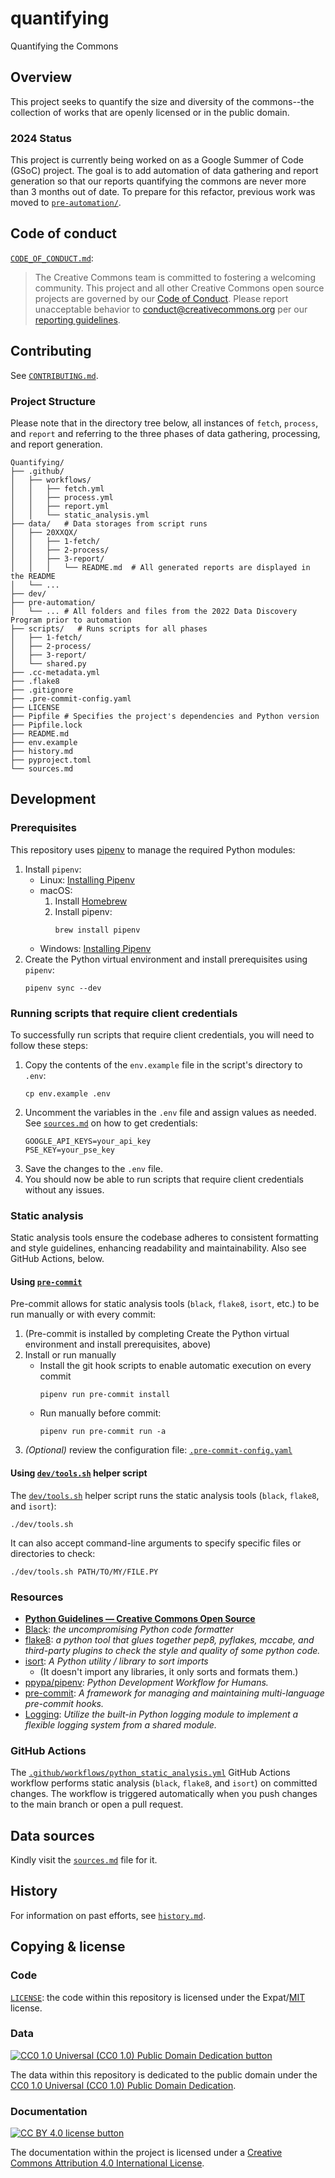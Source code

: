 # quantifying

Quantifying the Commons


## Overview

This project seeks to quantify the size and diversity of the commons--the
collection of works that are openly licensed or in the public domain.


### 2024 Status

This project is currently being worked on as a Google Summer of Code (GSoC)
project. The goal is to add automation of data gathering and report generation
so that our reports quantifying the commons are never more than 3 months out of
date. To prepare for this refactor, previous work was moved to
[`pre-automation/`](pre-automation/).


## Code of conduct

[`CODE_OF_CONDUCT.md`][org-coc]:
> The Creative Commons team is committed to fostering a welcoming community.
> This project and all other Creative Commons open source projects are governed
> by our [Code of Conduct][code_of_conduct]. Please report unacceptable
> behavior to [conduct@creativecommons.org](mailto:conduct@creativecommons.org)
> per our [reporting guidelines][reporting_guide].

[org-coc]: https://github.com/creativecommons/.github/blob/main/CODE_OF_CONDUCT.md
[code_of_conduct]: https://opensource.creativecommons.org/community/code-of-conduct/
[reporting_guide]: https://opensource.creativecommons.org/community/code-of-conduct/enforcement/


## Contributing

See [`CONTRIBUTING.md`][org-contrib].

[org-contrib]: https://github.com/creativecommons/.github/blob/main/CONTRIBUTING.md

### Project Structure
Please note that in the directory tree below, all instances of `fetch`, `process`, and `report` and referring to
the three phases of data gathering, processing, and report generation.

```
Quantifying/
├── .github/
│   ├── workflows/
│   │   ├── fetch.yml
│   │   ├── process.yml
│   │   ├── report.yml
│   │   └── static_analysis.yml
├── data/   # Data storages from script runs
│   ├── 20XXQX/
│   │   ├── 1-fetch/
│   │   ├── 2-process/
│   │   ├── 3-report/
│   │   │   └── README.md  # All generated reports are displayed in the README
│   └── ...
├── dev/
├── pre-automation/
│   └── ... # All folders and files from the 2022 Data Discovery Program prior to automation
├── scripts/   # Runs scripts for all phases
│   ├── 1-fetch/
│   ├── 2-process/
│   ├── 3-report/
│   └── shared.py
├── .cc-metadata.yml
├── .flake8
├── .gitignore
├── .pre-commit-config.yaml
├── LICENSE
├── Pipfile # Specifies the project's dependencies and Python version
├── Pipfile.lock
├── README.md
├── env.example
├── history.md
├── pyproject.toml
└── sources.md
```


## Development


### Prerequisites

This repository uses [pipenv][pipenvdocs] to manage the required Python
modules:
1. Install `pipenv`:
   - Linux: [Installing Pipenv][pipenvinstall]
   - macOS:
     1. Install [Homebrew][homebrew]
     2. Install pipenv:
        ```shell
        brew install pipenv
        ```
   - Windows: [Installing Pipenv][pipenvinstall]
2. Create the Python virtual environment and install prerequisites using
   `pipenv`:
    ```shell
    pipenv sync --dev
    ```

[pipenvdocs]: https://pipenv.pypa.io/en/latest/
[pipenvinstall]: https://pipenv.pypa.io/en/latest/installation/
[homebrew]: https://brew.sh/


### Running scripts that require client credentials

To successfully run scripts that require client credentials, you will need to
follow these steps:
1. Copy the contents of the `env.example` file in the script's directory to
   `.env`:
    ```shell
    cp env.example .env
    ```
2. Uncomment the variables in the `.env` file and assign values as needed. See
   [`sources.md`](sources.md) on how to get credentials:
    ```
    GOOGLE_API_KEYS=your_api_key
    PSE_KEY=your_pse_key
    ```
3. Save the changes to the `.env` file.
4. You should now be able to run scripts that require client credentials
   without any issues.


### Static analysis

Static analysis tools ensure the codebase adheres to consistent formatting and
style guidelines, enhancing readability and maintainability. Also see GitHub
Actions, below.


#### Using [`pre-commit`][pre-commit]

Pre-commit allows for static analysis tools (`black`, `flake8`, `isort`, etc.)
to be run manually or with every commit:

1. (Pre-commit is installed by completing Create the Python virtual environment
   and install prerequisites, above)
2. Install or run manually
   - Install the git hook scripts to enable automatic execution on every commit
       ```shell
       pipenv run pre-commit install
       ```
   - Run manually before commit:
       ```shell
       pipenv run pre-commit run -a
       ```
3. _(Optional)_ review the configuration file:
   [`.pre-commit-config.yaml`](.pre-commit-config.yaml)


#### Using [`dev/tools.sh`][tools-sh] helper script

The [`dev/tools.sh`][tools-sh] helper script runs the static analysis tools
(`black`, `flake8`, and `isort`):
```shell
./dev/tools.sh
```

It can also accept command-line arguments to specify specific files or
directories to check:
```shell
./dev/tools.sh PATH/TO/MY/FILE.PY
```

[tools-sh]: /dev/tools.sh
[pre-commit]: https://pre-commit.com/


### Resources

- **[Python Guidelines — Creative Commons Open Source][ccospyguide]**
- [Black][black]: _the uncompromising Python code formatter_
- [flake8][flake8]: _a python tool that glues together pep8, pyflakes, mccabe,
  and third-party plugins to check the style and quality of some python code._
- [isort][isort]: _A Python utility / library to sort imports_
  - (It doesn't import any libraries, it only sorts and formats them.)
- [ppypa/pipenv][pipenv]: _Python Development Workflow for Humans._
- [pre-commit][pre-commit]: _A framework for managing and maintaining
  multi-language pre-commit hooks._
- [Logging][logging]: _Utilize the built-in Python logging module to implement a flexible logging system from a shared module._

[ccospyguide]: https://opensource.creativecommons.org/contributing-code/python-guidelines/
[black]: https://github.com/psf/black
[flake8]: https://github.com/PyCQA/flake8
[isort]: https://pycqa.github.io/isort/
[pipenv]: https://github.com/pypa/pipenv
[pre-commit]: https://pre-commit.com/
[logging]: https://docs.python.org/3/library/logging.html


### GitHub Actions

The [`.github/workflows/python_static_analysis.yml`][workflow-static-analysis]
GitHub Actions workflow performs static analysis (`black`, `flake8`, and
`isort`) on committed changes. The workflow is triggered automatically when you
push changes to the main branch or open a pull request.

[workflow-static-analysis]: .github/workflows/static_analysis.yml


## Data sources

Kindly visit the [`sources.md`](sources.md) file for it.


## History

For information on past efforts, see [`history.md`](history.md).


## Copying & license


### Code

[`LICENSE`](LICENSE): the code within this repository is licensed under the
Expat/[MIT][mit] license.

[mit]: http://www.opensource.org/licenses/MIT "The MIT License | Open Source Initiative"


### Data

[![CC0 1.0 Universal (CC0 1.0) Public Domain Dedication
button][cc-zero-png]][cc-zero]

The data within this repository is dedicated to the public domain under the
[CC0 1.0 Universal (CC0 1.0) Public Domain Dedication][cc-zero].

[cc-zero-png]: https://licensebuttons.net/l/zero/1.0/88x31.png "CC0 1.0 Universal (CC0 1.0) Public Domain Dedication button"
[cc-zero]: https://creativecommons.org/publicdomain/zero/1.0/

### Documentation

[![CC BY 4.0 license button][cc-by-png]][cc-by]

The documentation within the project is licensed under a [Creative Commons
Attribution 4.0 International License][cc-by].

[cc-by-png]: https://licensebuttons.net/l/by/4.0/88x31.png#floatleft "CC BY 4.0 license button"
[cc-by]: https://creativecommons.org/licenses/by/4.0/ "Creative Commons Attribution 4.0 International License"
